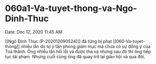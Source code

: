 # 060a1-Va-tuyet-thong-va-Ngo-Dinh-Thuc

Date: Dec 12, 2020 11:45 AM

[[Ngô Đình Thục (P-202012090524)]] đã từng bị phạt [[060-Va-tuyet-thong]]  nhiều lần do tự ý tấn phong giám mục mà chưa có sự đồng ý của Toà thánh. Ông nhiều lần hối lỗi và được tha vạ nhưng sau đó thì ông tiếp tục tái phạm. Nhưng cuối cùng ông đã quay trở lại giáo hội và qua đời.